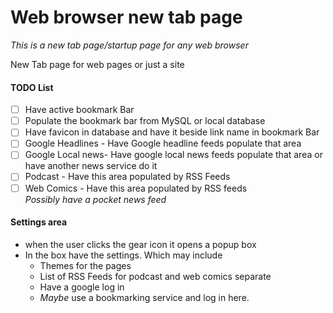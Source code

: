 # Web browser new tab page
*This is a new tab page/startup page for any web browser*

New Tab page for web pages or just a site

#### TODO List
- [ ] Have active bookmark Bar
- [ ] Populate the bookmark bar from MySQL or local database
- [ ] Have favicon in database and have it beside link name in bookmark Bar
- [ ] Google Headlines - Have Google headline feeds populate that area
- [ ] Google Local news- Have google local news feeds populate that area or have another news service do it
- [ ] Podcast - Have this area populated by RSS Feeds
- [ ] Web Comics - Have this area populated by RSS feeds  
*Possibly have a pocket news feed*

#### Settings area
- when the user clicks the gear icon it opens a popup box
- In the box have the settings. Which may include
  - Themes for the pages
  - List of RSS Feeds for podcast and web comics separate
  - Have a google log in
  - *Maybe* use a bookmarking service and log in here.
